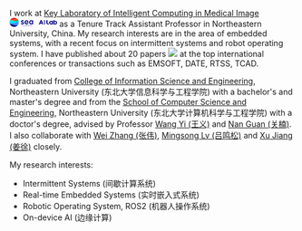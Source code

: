 I work at [Key Laboratory of Intelligent Computing in Medical Image]() <img src='./images/logo-sea-header-desktop.webp' style='width: 6em;'> as a Tenure Track Assistant Professor in Northeastern University, China.  My research interests are in the area of embedded systems, with a recent focus on intermittent systems and robot operating system. I have published about 20 papers <a href='https://scholar.google.com/citations?user=djVfjSQAAAAJ&hl'><img src="https://img.shields.io/endpoint?logo=Google%20Scholar&url=https%3A%2F%2Fcdn.jsdelivr.net%2Fgh%2FRayeRen%2Frayeren.github.io@google-scholar-stats%2Fgs_data_shieldsio.json&labelColor=f6f6f6&color=9cf&style=flat&label=citations"></a> at the top international conferences or transactions such as EMSOFT, DATE, RTSS, TCAD. 

I graduated from [College of Information Science and Engineering](http://www.ise.neu.edu.cn/YW/main.htm), Northeastern University (东北大学信息科学与工程学院) with a bachelor's and master's degree and from the [School of Computer Science and Engineering](http://www.cse.neu.edu.cn/), Northeastern University (东北大学计算机科学与工程学院) with a doctor's degree, advised by Professor [Wang Yi (王义)]() and [Nan Guan (关楠)](https://www.cityu.edu.hk/stfprofile/nanguan.htm). I also collaborate with [Wei Zhang (张伟)](), [Mingsong Lv (吕鸣松)]() and [Xu Jiang (姜徐)]() closely. 

My research interests:
- Intermittent Systems (间歇计算系统)
- Real-time Embedded Systems (实时嵌入式系统)
- Robotic Operating System, ROS2 (机器人操作系统)
- On-device AI (边缘计算)
